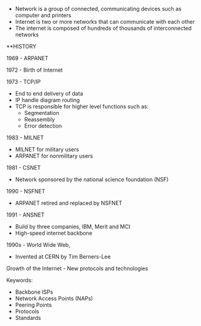 -   Network is a group of connected, communicating devices such as computer and printers
-   Internet is two or more networks that can communicate with each other
-   The internet is composed of hundreds of thousands of interconnected networks


**HISTORY

1969 - ARPANET

1972 - Birth of Internet

1973 - TCP/IP
-   End to end delivery of data
-   IP handle diagram routing
-   TCP is responsible for higher level functions such as:
	-   Segmentation
	-   Reassembly
	-   Error detection

1983 - MILNET
-   MILNET for military users
-   ARPANET for nonmilitary users

1981 - CSNET
-   Network sponsored by the national science foundation (NSF)

1990 - NSFNET
-   ARPANET retired and replaced by NSFNET

1991 - ANSNET
-   Build by three companies, IBM, Merit and MCI
-   High-speed internet backbone  

1990s - World Wide Web,
-   Invented at CERN by Tim Berners-Lee  
  
  Growth of the Internet - New protocols and technologies


Keywords:
-   Backbone ISPs
-   Network Access Points (NAPs)
-   Peering Points
-   Protocols
-   Standards